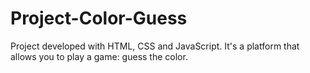 # Project-Color-Guess
Project developed with HTML, CSS and JavaScript. It's a platform that allows you to play a game: guess the color.  

